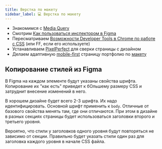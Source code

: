 ```yaml
---
title: Верстка по макету
sidebar_label: 💻 Верстка по макету
---
```


* Знакомимся с [Media Query](https://www.w3schools.com/css/css_rwd_mediaqueries.asp)
* Смотрим [Как пользоваться инспектором в Figma](https://youtu.be/lwSWZhoGUsU)
* Пересматриваем [Возможности Developer Tools в Сhrome по работе с CSS](https://developers.google.com/web/tools/chrome-devtools/css/) (или FF, если его используете)
* Устанавливаем [PixelPerfect](https://chrome.google.com/webstore/detail/perfectpixel-by-welldonec/dkaagdgjmgdmbnecmcefdhjekcoceebi?hl=en) для сверки страницы с дизайном
* Делаем адаптивную [mobile-first](https://developer.mozilla.org/en-US/docs/Web/Progressive_web_apps/Responsive/Mobile_first) страницу портфолио по [макету](https://www.figma.com/file/65jqO6WQdYUXxI0yOL4VfA/Porto?node-id=0%3A1)

## Копирование стилей из Figma
В Figma на каждом элементе будут указаны свойства шрифта. Копирование их "как есть" приведет к бОльшему размеру CSS и затруднит внесение изменений в него. 

В хорошем дизайне будет всего 2-3 шрифта. Их надо идентифицировать. Основной шрифт применить к `body`. Отличные от базового свойства менять там, где они отличаются. При этом в дизайне в разных секциях страницы будет использоваться заголовки второго и третьего уровня.

Вероятно, что стили у заголовков одного уровня будут повторяться не зависимо от секции. Правильно будет указать стили один раз для заголовка каждого уровня в начале CSS файла. 

